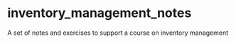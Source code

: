 # inventory_management_notes
A set of notes and exercises to support a course on inventory management
